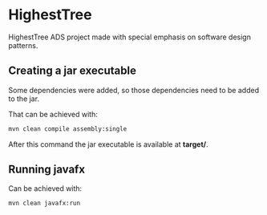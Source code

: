 # HighestTree
HighestTree ADS project made with special emphasis on software design patterns.

## Creating a jar executable
Some dependencies were added, so those dependencies need to be added to the jar.


That can be achieved with:
```bash
mvn clean compile assembly:single
```

After this command the jar executable is available at **target/**.

## Running javafx

Can be achieved with:
``` bash
mvn clean javafx:run
```
